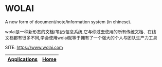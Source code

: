# WOLAI

 A new form of document/note/information system (in chinese).
 
 wolai是一种新形态的文档/笔记/信息系统,它与你过去使用的所有传统文档、在线文档都有很多不同,学会使用wolai就等于拥有了一个强大的个人与团队生产力工具

 SITE: https://www.wolai.com

 | [Applications](https://portable-linux-apps.github.io/apps.html) | [Home](https://portable-linux-apps.github.io)
 | --- | --- |
